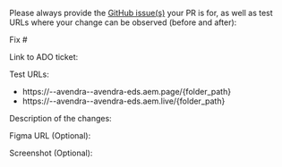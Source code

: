 Please always provide the [GitHub issue(s)](../issues) your PR is for, as well as test URLs where your change can be observed (before and after):

Fix #<gh-issue-id>

Link to ADO ticket:



Test URLs:

- https://<branch-name>--avendra--avendra-eds.aem.page/{folder_path}
- https://<branch-name>--avendra--avendra-eds.aem.live/{folder_path}


Description of the changes:


Figma URL (Optional): 


Screenshot (Optional):
